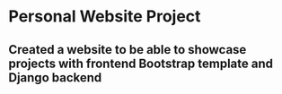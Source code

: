 # Personal Website Project 

## Created a website to be able to showcase projects with frontend Bootstrap template and Django backend
